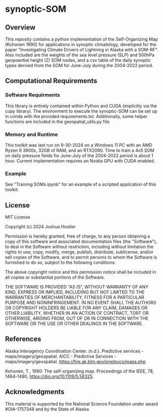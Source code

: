# synoptic-SOM

## Overview
This reposity contains a python implementation of the Self-Organizing Map (Kohonen 1990) for applications in synoptic climatology, developed for the 
paper "Investigating Climate Drivers of Lightning in Alaska with a SOM-RF". Also included are the weights of the sea level pressure (SLP) and 500hPa 
geopoential height (Z) SOM nodes, and a csv table of the daily synoptic types derived from the SOM for June-July during the 2004-2022 period.

## Computational Requirements

### Software Requirments
This library is entirely contained within Python and CUDA (implicitly via the cupy library). The environment to execute 
the synoptic-SOM can be set up in conda with the provided requirements.txt. Additionally, some helper functions are included
in the geospatial_utils.py file.

### Memory and Runtime
This toolkit was last run on 9-30-2024 on a Windows 11 PC with an AMD Ryzen 9 3900x, 32GB of RAM, and an RTX2080. Time to train a 4x5 SOM on daily pressure fields for June-July of the 2004-2022 period is about 1 hour. Current implementation requires an Nvidia GPU with CUDA enabled.

### Example
See "Training SOMs.ipynb" for an example of a scripted application of this toolkit.

## License
MIT License

Copyright (c) 2024 Joshua Hostler

Permission is hereby granted, free of charge, to any person obtaining a copy
of this software and associated documentation files (the "Software"), to deal
in the Software without restriction, including without limitation the rights
to use, copy, modify, merge, publish, distribute, sublicense, and/or sell
copies of the Software, and to permit persons to whom the Software is
furnished to do so, subject to the following conditions:

The above copyright notice and this permission notice shall be included in all
copies or substantial portions of the Software.

THE SOFTWARE IS PROVIDED "AS IS", WITHOUT WARRANTY OF ANY KIND, EXPRESS OR
IMPLIED, INCLUDING BUT NOT LIMITED TO THE WARRANTIES OF MERCHANTABILITY,
FITNESS FOR A PARTICULAR PURPOSE AND NONINFRINGEMENT. IN NO EVENT SHALL THE
AUTHORS OR COPYRIGHT HOLDERS BE LIABLE FOR ANY CLAIM, DAMAGES OR OTHER
LIABILITY, WHETHER IN AN ACTION OF CONTRACT, TORT OR OTHERWISE, ARISING FROM,
OUT OF OR IN CONNECTION WITH THE SOFTWARE OR THE USE OR OTHER DEALINGS IN THE
SOFTWARE.

## References
Alaska Interagency Coordination Center. (n.d.). Predictive services - maps/imagery/geospatial. AICC - Predictive Services - maps/imagery/geospatial. https://fire.ak.blm.gov/predsvcs/maps.php

Kohonen, T., 1990: The self-organizing map. Proceedings of the IEEE, 78, 1464–1480, https://doi.org/10.1109/5.58325.

## Acknowledgments
This material is supported by the National Science Foundation under award #OIA-1757348 and by the State of Alaska
